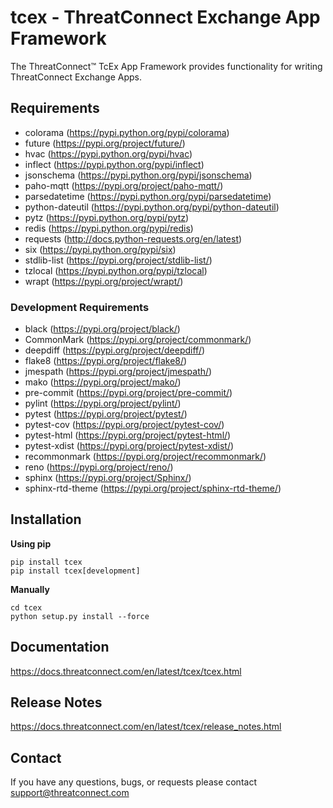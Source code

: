 # tcex - ThreatConnect Exchange App Framework

The ThreatConnect&trade; TcEx App Framework provides functionality for writing ThreatConnect Exchange Apps.

## Requirements

 * colorama (https://pypi.python.org/pypi/colorama)
 * future (https://pypi.org/project/future/)
 * hvac (https://pypi.python.org/pypi/hvac)
 * inflect (https://pypi.python.org/pypi/inflect)
 * jsonschema (https://pypi.python.org/pypi/jsonschema)
 * paho-mqtt (https://pypi.org/project/paho-mqtt/)
 * parsedatetime (https://pypi.python.org/pypi/parsedatetime)
 * python-dateutil (https://pypi.python.org/pypi/python-dateutil)
 * pytz (https://pypi.python.org/pypi/pytz)
 * redis (https://pypi.python.org/pypi/redis)
 * requests (http://docs.python-requests.org/en/latest)
 * six (https://pypi.python.org/pypi/six)
 * stdlib-list (https://pypi.org/project/stdlib-list/)
 * tzlocal (https://pypi.python.org/pypi/tzlocal)
 * wrapt (https://pypi.org/project/wrapt/)

### Development Requirements

 * black (https://pypi.org/project/black/)
 * CommonMark (https://pypi.org/project/commonmark/)
 * deepdiff (https://pypi.org/project/deepdiff/)
 * flake8 (https://pypi.org/project/flake8/)
 * jmespath (https://pypi.org/project/jmespath/)
 * mako (https://pypi.org/project/mako/)
 * pre-commit (https://pypi.org/project/pre-commit/)
 * pylint (https://pypi.org/project/pylint/)
 * pytest (https://pypi.org/project/pytest/)
 * pytest-cov (https://pypi.org/project/pytest-cov/)
 * pytest-html (https://pypi.org/project/pytest-html/)
 * pytest-xdist (https://pypi.org/project/pytest-xdist/)
 * recommonmark (https://pypi.org/project/recommonmark/)
 * reno (https://pypi.org/project/reno/)
 * sphinx (https://pypi.org/project/Sphinx/)
 * sphinx-rtd-theme (https://pypi.org/project/sphinx-rtd-theme/)

## Installation

**Using pip**

```
pip install tcex
pip install tcex[development]
```

**Manually**

```
cd tcex
python setup.py install --force
```

## Documentation

https://docs.threatconnect.com/en/latest/tcex/tcex.html

## Release Notes

https://docs.threatconnect.com/en/latest/tcex/release_notes.html

## Contact

If you have any questions, bugs, or requests please contact support@threatconnect.com
